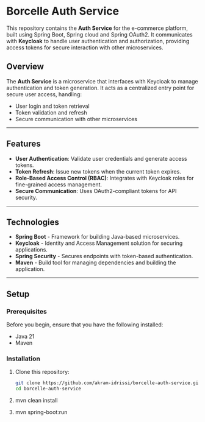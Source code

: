 # Borcelle Auth Service

This repository contains the **Auth Service** for the e-commerce platform, built using Spring Boot, Spring cloud and Spring OAuth2. It communicates with **Keycloak** to handle user authentication and authorization, providing access tokens for secure interaction with other microservices.

## Overview

The **Auth Service** is a microservice that interfaces with Keycloak to manage authentication and token generation. It acts as a centralized entry point for secure user access, handling:

- User login and token retrieval
- Token validation and refresh
- Secure communication with other microservices

---

## Features

- **User Authentication**: Validate user credentials and generate access tokens.
- **Token Refresh**: Issue new tokens when the current token expires.
- **Role-Based Access Control (RBAC)**: Integrates with Keycloak roles for fine-grained access management.
- **Secure Communication**: Uses OAuth2-compliant tokens for API security.

---

## Technologies

- **Spring Boot** - Framework for building Java-based microservices.
- **Keycloak** - Identity and Access Management solution for securing applications.
- **Spring Security** - Secures endpoints with token-based authentication.
- **Maven** - Build tool for managing dependencies and building the application.

---

## Setup

### Prerequisites

Before you begin, ensure that you have the following installed:

- Java 21
- Maven

### Installation

1. Clone this repository:

   ```bash
   git clone https://github.com/akram-idrissi/borcelle-auth-service.git
   cd borcelle-auth-service
   ```
2. mvn clean install
3. mvn spring-boot:run
